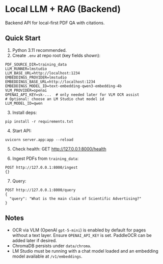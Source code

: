 # Local LLM + RAG (Backend)

Backend API for local-first PDF QA with citations.

## Quick Start

1. Python 3.11 recommended.
2. Create `.env` at repo root (key fields shown):

```
PDF_SOURCE_DIR=training_data
LLM_RUNNER=lmstudio
LLM_BASE_URL=http://localhost:1234
EMBEDDINGS_PROVIDER=lmstudio
EMBEDDINGS_BASE_URL=http://localhost:1234
EMBEDDINGS_MODEL_ID=text-embedding-qwen3-embedding-4b
VLM_PROVIDER=openai
OPENAI_API_KEY=sk-...  # only needed later for VLM OCR assist
# Optional: choose an LM Studio chat model id
LLM_MODEL_ID=qwen
```

3. Install deps:

```
pip install -r requirements.txt
```

4. Start API:

```
uvicorn server.app:app --reload
```

5. Check health: GET http://127.0.0.1:8000/health

6. Ingest PDFs from `training_data`:

```
POST http://127.0.0.1:8000/ingest
{}
```

7. Query:

```
POST http://127.0.0.1:8000/query
{
  "query": "What is the main claim of Scientific Advertising?"
}
```

## Notes

- OCR via VLM (OpenAI `gpt-5-mini`) is enabled by default for pages without a text layer. Ensure `OPENAI_API_KEY` is set. PaddleOCR can be added later if desired.
- ChromaDB persists under `data/chroma`.
- LM Studio must be running with a chat model loaded and an embedding model available at `/v1/embeddings`.
